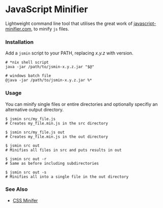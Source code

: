 JavaScript Minifier
===================

Lightweight command line tool that utilises the great work of [javascript-minifier.com](https://javascript-minifier.com/java), to minify `js` files.

### Installation

Add a `jsmin` script to your PATH, replacing _x.y.z_ with version.

```
# *nix shell script
java -jar /path/to/jsmin-x.y.z.jar "$@"

# windows batch file
@java -jar /path/to/jsmin-x.y.z.jar %*
```

### Usage

You can minify single files or entire directories and optionally specifiy an alternative output directory.

```
$ jsmin src/my_file.js
# Creates my_file.min.js in the src directory

$ jsmin src/my_file.js out
# Creates my_file.min.js in the out directory

$ jsmin src out
# Minifies all files in src and puts results in out

$ jsmin src out -r
# Same as before including subdirectories

$ jsmin src out -s
# Minifies all into a single file in the out directory
```

### See Also

 - [CSS Minifer](https://github.com/CraicOverflow89/CSS-Minifier)